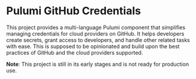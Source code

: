 # Pulumi GitHub Credentials

This project provides a multi-language Pulumi component that simplifies managing credentials for cloud providers on GitHub. It helps developers create secrets, grant access to developers, and handle other related tasks with ease. This is supposed to be opinionated and build upon the best practices of GitHub and the cloud providers supported.

**Note**: This project is still in its early stages and is not ready for production use.
